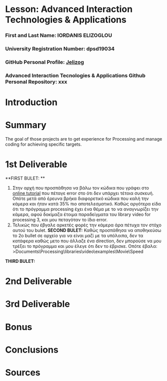 # Lesson: Advanced Interaction Technologies & Applications

### First and Last Name: IORDANIS ELIZOGLOU
### University Registration Number: dpsd19034
### GitHub Personal Profile: [Jelizog](https://github.com/Jelizog)
### Advanced Interaction Tecnologies & Applications Github Personal Repository: xxx

# Introduction

# Summary
The goal of those projects are to get experience for Processing and manage coding for achieving specific targets.

# 1st Deliverable
**FIRST BULET: **
1. Στην αρχή που προσπάθησα να βάλω τον κώδικα που γράφει στο [online tutorial](https://processing.org/tutorials/video#live-video) που πέταγε error στο ότι δεν υπάρχει τέτοια συσκευή. 
   Οπότε μετά από έρευνα βρήκα διαφορετικό κώδικα που καλή την κάμερα και ήταν κατά 35% πιο αποτελεσματικό. Καθώς αργότερα είδα ότι το πρόγραμμα processing έχει ένα θέμα με το να αναγνωρίζει την κάμερα, αφού δοκίμαζα έτοιμα παραδείγματα του library video for processing 3, και μου πεταγόταν το ίδιο error.
2. Τελικώς που έβγαλε αρκετές φορές την κάμερα άρα πέτυχα τον στόχο αυτού του bulet.
**SECOND BULET:**
  Καθώς προσπάθησα να αποθηκεύσω το 2ο bullet σε αρχείο για να είναι μαζί με τα υπόλοιπα, δεν τα κατάφερα καθώς μετο που άλλαζε ένα direction, δεν μπορούσε να μου τρέξει το πρόγραμμα και μου έλεγε ότι δεν το έβρισκε.
  Οπότε έβαλα: >Documents\Processing\libraries\video\examples\Movie\Speed

**THIRD BULET:**


# 2nd Deliverable


# 3rd Deliverable 


# Bonus 


# Conclusions


# Sources
